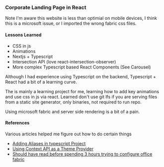 ### Corporate Landing Page in React

Note I'm aware this website is less than optimial on mobile devices, I think this is a microsoft issue, or I imported the wrong fabric css files.
#### Lessons Learned

* CSS in js
* Animations
* Nextjs + Typescript
* Intersection API (love react-intersection-observer)
* More complex Typescript based React Components (See Carousel)

Although I had experience using Typescript on the backend, Typescript + React had a bit of a learning curve.

The is mainly a learning project for me, learning how to add key animations and use css in js via react.
Learned don't use git lfs if you are serving files from a static site generator, only binaries, not required to run repo.


Using microsoft fabric and server side rendering is a bit of a pain.

#### References

Various articles helped me figure out how to do certain things

* [Adding Aliases in typescript Project](https://dev.to/oahehc/how-to-config-react-project-with-next-js-typescript-tslint-and-jest-11l0)
* [Using Context API as a Theme Provider](https://codeburst.io/global-state-with-react-hooks-and-context-api-87019cc4f2cf)
* [Should have read before spending 3 hours trying to configure office fabric](https://github.com/OfficeDev/office-ui-fabric-react/wiki/Server-side-rendering-and-browserless-testing)

